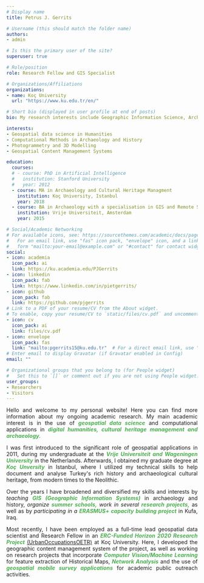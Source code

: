 ```yaml
---
# Display name
title: Petrus J. Gerrits

# Username (this should match the folder name)
authors:
- admin

# Is this the primary user of the site?
superuser: true

# Role/position
role: Research Fellow and GIS Specialist

# Organizations/Affiliations
organizations:
- name: Koç University
  url: "https://www.ku.edu.tr/en/"

# Short bio (displayed in user profile at end of posts)
bio: My research interests include Geographic Information Science, Archaeology,  Network Analysis and Computational Methods in Humanities.

interests:
- Geospatial data science in Humanities
- Computational Methods in Archaeology and History
- Photogrammetry and 3D Modelling
- Geospatial Content Management Systems

education:
  courses:
  # - course: PhD in Artificial Intelligence
  #   institution: Stanford University
  #   year: 2012
  - course: MA in Archaeology and Cultural Heritage Managment
    institution: Koç University, Istanbul
    year: 2018
  - course: BA in Archaeology with a specialisation in GIS and Remote Sensing
    institution: Vrije Universiteit, Amsterdam
    year: 2015

# Social/Academic Networking
# For available icons, see: https://sourcethemes.com/academic/docs/page-builder/#icons
#   For an email link, use "fas" icon pack, "envelope" icon, and a link in the
#   form "mailto:your-email@example.com" or "#contact" for contact widget.
social:
- icon: academia
  icon_pack: ai
  link: https://ku.academia.edu/PJGerrits
- icon: linkedin
  icon_pack: fab
  link: https://www.linkedin.com/in/pietgerrits/
- icon: github
  icon_pack: fab
  link: https://github.com/pjgerrits
# Link to a PDF of your resume/CV from the About widget.
# To enable, copy your resume/CV to `static/files/cv.pdf` and uncomment the lines below.
- icon: cv
  icon_pack: ai
  link: files/cv.pdf
- icon: envelope
  icon_pack: fas
  link: "mailto:pgerrits15@ku.edu.tr"  # For a direct email link, use "mailto:test@example.org".
# Enter email to display Gravatar (if Gravatar enabled in Config)
email: ""

# Organizational groups that you belong to (for People widget)
#   Set this to `[]` or comment out if you are not using People widget.
user_groups:
- Researchers
- Visitors
---
```


<div style="text-align: justify"> 

Hello and welcome to my personal website! Here you can find more information about my ongoing academic research. 
My main academic interest is in the use of <span style="color: #4caf50;"> *__geospatial data science__* </span> and computational applications in <span style="color: #4caf50;"> *__digital humanities, cultural heritage management and archaeology.__* </span>

I was first introduced to the significant role of geospatial applications in 2011, during my undergraduate at the <span style="color: #4caf50;"> *__Vrije Universiteit and Wageningen University__* </span> in the Netherlands. Afterwards, I obtained my graduate degree at <span style="color: #4caf50;"> *__Koç Unversity__* </span> in Istanbul, where I utilized my technical skills to help document and analyse Turkey's rich history and archaeological cultural heritage, from modern times to the Neolithic. 

Over the years I have broadened and diversified my skills and interests by *teaching* <span style="color: #4caf50;"> *__GIS (Geographic Information Systems)__* </span> in archaeology and history, *organize* <span style="color: #4caf50;"> *__summer schools,__* </span> *work in several* <span style="color: #4caf50;"> *__research projects,__* </span> as well as by *participating in a* <span style="color: #4caf50;"> *__ERASMUS+ capacity building project__* </span> in Kufa, Iraq. 

Most recently, I have been employed as a full-time lead geospatial data scientist and  Research Fellow in an <span style="color: #4caf50;"> *__ERC-Funded Horizon 2020 Research Project__* </span> [(UrbanOccupationsOETR)](https://urbanoccupations.ku.edu.tr/) at Koç University. Here, I developed the geographic content management system of the project, as well as working on research projects that incorporate <span style="color: #4caf50;"> *__Computer Vision/Machine Learning__* </span> for feature extraction of Historical Maps, <span style="color: #4caf50;"> *__Network Analysis__* </span> and the use of <span style="color: #4caf50;"> *__geospatial mobile survey applications__* </span> for academic public outreach activities. 
</div>